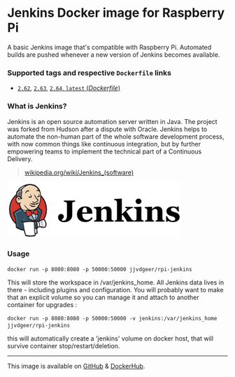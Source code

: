 # Jenkins Docker image for Raspberry Pi

A basic Jenkins image that's compatible with Raspberry Pi. Automated builds are pushed whenever a new version of Jenkins becomes available.

### Supported tags and respective `Dockerfile` links

- [`2.62`](https://github.com/wouterds/rpi-jenkins/tree/2.62/Dockerfile), [`2.63`](https://github.com/wouterds/rpi-jenkins/tree/2.63/Dockerfile),  [`2.64`, `latest` (*Dockerfile*)](https://github.com/wouterds/rpi-jenkins/tree/2.64/Dockerfile)

### What is Jenkins?

Jenkins is an open source automation server written in Java. The project was forked from Hudson after a dispute with Oracle. Jenkins helps to automate the non-human part of the whole software development process, with now common things like continuous integration, but by further empowering teams to implement the technical part of a Continuous Delivery.

> [wikipedia.org/wiki/Jenkins_(software)](http://en.wikipedia.org/wiki/Jenkins_(software))

![logo](https://raw.githubusercontent.com/docker-library/docs/3ab4dafb41dd0e959ff9322b3c50af2519af6d85/jenkins/logo.png)

### Usage

```
docker run -p 8080:8080 -p 50000:50000 jjvdgeer/rpi-jenkins
```

This will store the workspace in /var/jenkins_home. All Jenkins data lives in there - including plugins and configuration.
You will probably want to make that an explicit volume so you can manage it and attach to another container for upgrades :

```
docker run -p 8080:8080 -p 50000:50000 -v jenkins:/var/jenkins_home jjvdgeer/rpi-jenkins
```

this will automatically create a 'jenkins' volume on docker host, that will survive container stop/restart/deletion.

---

This image is available on [GitHub](https://github.com/jjvdgeer/rpi-jenkins) & [DockerHub](https://hub.docker.com/r/jjvdgeer/rpi-jenkins).
